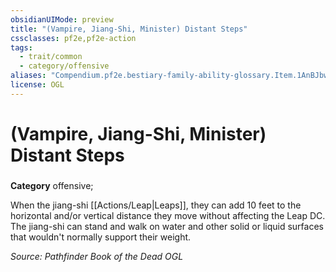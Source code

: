 ```yaml
---
obsidianUIMode: preview
title: "(Vampire, Jiang-Shi, Minister) Distant Steps"
cssclasses: pf2e,pf2e-action
tags:
  - trait/common
  - category/offensive
aliases: "Compendium.pf2e.bestiary-family-ability-glossary.Item.1AnBJbwfdlvzA7SK"
license: OGL
---
```

# (Vampire, Jiang-Shi, Minister) Distant Steps

### 

**Category** offensive; 




When the jiang-shi [[Actions/Leap|Leaps]], they can add 10 feet to the horizontal and/or vertical distance they move without affecting the Leap DC. The jiang-shi can stand and walk on water and other solid or liquid surfaces that wouldn't normally support their weight.

*Source: Pathfinder Book of the Dead*
*OGL*
